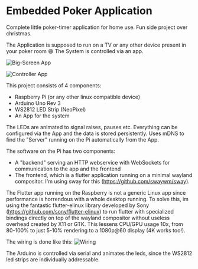 # Embedded Poker Application

Complete little poker-timer application for home use.
Fun side project over christmas.

The Application is supposed to run on a TV or any other device present in your poker room 😄
The System is controlled via an app.

![Big-Screen App](https://github.com/nurjeff/poker_embedded/blob/main/tvapp.gif?raw=true)

![Controller App](https://github.com/nurjeff/poker_embedded/blob/main/app.gif?raw=true)

This project consists of 4 components:
- Raspberry Pi (or any other linux compatible device)
- Arduino Uno Rev 3
- WS2812 LED Strip (NeoPixel)
- An App for the system

The LEDs are animated to signal raises, pauses etc.
Everything can be configured via the App and the data is stored persistently.
Uses mDNS to find the "Server" running on the Pi automatically from the App.

The software on the Pi has two components:
- A "backend" serving an HTTP webservice with WebSockets for communication to the app and the frontend
- The frontend, which is a flutter application running on a minimal wayland compositor. I'm using sway for this (https://github.com/swaywm/sway).

The Flutter app running on the Raspberry is not a generic Linux app since performance is horrendous with a whole desktop running. To solve this, im using the fantastic flutter-elinux library developed by Sony (https://github.com/sony/flutter-elinux) to run flutter with specialized bindings directly on top of the wayland compositor without useless overhead created by X11 or GTK. This lessens CPU/GPU usage 10x, from 80-100% to just 5-10% rendering to a 1080p@60 display (4K works too!).

The wiring is done like this:
![Wiring](https://github.com/nurjeff/poker_embedded/blob/main/circuit.png?raw=true)

The Arduino is controlled via serial and animates the leds, since the WS2812 led strips are individually addressable.